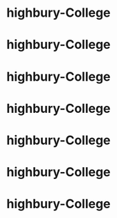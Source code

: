 
# highbury-College
# highbury-College
# highbury-College
# highbury-College
# highbury-College
# highbury-College
# highbury-College
